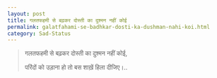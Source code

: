 ```yaml
---
layout: post
title: गलतफहमी से बढ़कर दोस्ती का दुश्मन नहीं कोई
permalink: galatfahami-se-badhkar-dosti-ka-dushman-nahi-koi.html
category: Sad-Status
---
```

> गलतफहमी से बढ़कर दोस्ती का दुश्मन नहीं कोई,
> 
> परिंदों को उड़ाना हो तो बस शाख़ें हिला दीजिए।..
